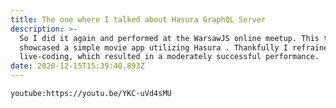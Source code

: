 ```yaml
---
title: The one where I talked about Hasura GraphQL Server
description: >-
  So I did it again and performed at the WarsawJS online meetup. This time I
  showcased a simple movie app utilizing Hasura . Thankfully I refrained from
  live-coding, which resulted in a moderately successful performance.
date: 2020-12-15T15:39:40.893Z
---
```

`youtube:https://youtu.be/YKC-uVd4sMU`
